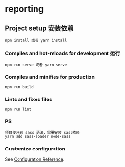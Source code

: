 <!--
 * @Date: 2020-10-28 13:01:55
 * @LastEditors: leslie-choi
 * @LastEditTime: 2020-11-24 23:08:59
-->
# reporting

## Project setup 安装依赖
```
npm install 或者 yarn install
```

### Compiles and hot-reloads for development 运行
```
npm run serve 或者 yarn serve
```

### Compiles and minifies for production
```
npm run build
```

### Lints and fixes files
```
npm run lint
```

### PS

```
项目使用到 sass 语法，需要安装 sass依赖
yarn add sass-loader node-sass
```

### Customize configuration
See [Configuration Reference](https://cli.vuejs.org/config/).

